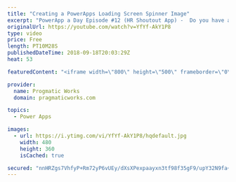 ```yaml
---
title: "Creating a PowerApps Loading Screen Spinner Image"
excerpt: "PowerApp a Day Episode #12 (HR Shoutout App) -  Do you have a PowerApps screen that's sluggish? A loading image can help with your user satisfaction. In this video, you'll learn two techniques for creating a loading spinner icon.    Power App and Power Platform Training : https://pragmaticworks.com/training/on-demand-training"
originalUrl: https://youtube.com/watch?v=YfYf-AkY1P8
type: video
price: Free
length: PT10M28S
publishedDateTime: 2018-09-18T20:03:29Z
heat: 53

featuredContent: "<iframe width=\"800\" height=\"500\" frameborder=\"0\" src=\"https://www.youtube.com/embed/YfYf-AkY1P8\" allow=\"accelerometer; autoplay; encrypted-media; gyroscope; picture-in-picture\" allowfullscreen></iframe>"

provider:
  name: Progmatic Works
  domain: pragmaticworks.com

topics:
  - Power Apps

images:
  - url: https://i.ytimg.com/vi/YfYf-AkY1P8/hqdefault.jpg
    width: 480
    height: 360
    isCached: true

secured: "nnHRZgs7VhfyP+Rm72yP6vUEy/dXsXPexpaayxn3tf98f35gF9/upY32N9fa+rPVPsWzAUOMzhCYzfyoZKF2dFY68MbwCcs/dAAubukd4em/vJUi9ZzpBZ94d+5HFZALTvwjeEc/bZ6ReI1QjlG0e3klqdUzjOjE0Gb2JAldKh0e1AheR54H1L8ZU6oFxdhNrnEoGaDG9nm+HJQmSzv0hfXLBI4391vuWWAWfzm9RJPdqpfh+HohINAebZpKgheJ9OinIBnOHVSOJqcONpr5pLMHZe0hlaCkZC8SdpP15eWSv5TAMcPgZNWb3x5G8IFBX3jgPz/BakrWXJVST2QyONaBo6sbFIAEo2bq+ygWj22rVI8Ub/kea7UYP7Na7kRcPKeUt/0QodfzUpQuCNyazqm+R0IzGJEXpMwtYQQpw08=;Qa2/c5xpmapGkQ+c4Btlrw=="
---
```


